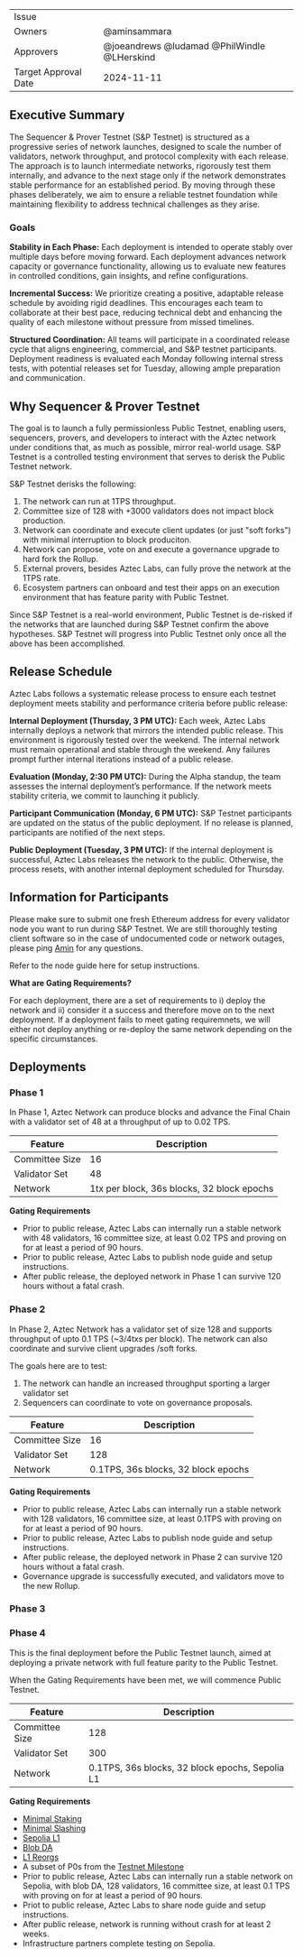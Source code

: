 
|                      |                                                                        |
| -------------------- | ---------------------------------------------------------------------- |
| Issue                |  |
| Owners               | @aminsammara                                     |
| Approvers            | @joeandrews @ludamad @PhilWindle @LHerskind   |
| Target Approval Date | 2024-11-11                                                             |

## Executive Summary

The Sequencer & Prover Testnet (S&P Testnet) is structured as a progressive series of network launches, designed to scale the number of validators, network throughput, and protocol complexity with each release. The approach is to launch intermediate networks, rigorously test them internally, and advance to the next stage only if the network demonstrates stable performance for an established period. By moving through these phases deliberately, we aim to ensure a reliable testnet foundation while maintaining flexibility to address technical challenges as they arise.


### Goals
**Stability in Each Phase:** Each deployment is intended to operate stably over multiple days before moving forward. Each deployment advances network capacity or governance functionality, allowing us to evaluate new features in controlled conditions, gain insights, and refine configurations.

**Incremental Success:** We prioritize creating a positive, adaptable release schedule by avoiding rigid deadlines. This encourages each team to collaborate at their best pace, reducing technical debt and enhancing the quality of each milestone without pressure from missed timelines.

**Structured Coordination:** All teams will participate in a coordinated release cycle that aligns engineering, commercial, and S&P testnet participants. Deployment readiness is evaluated each Monday following internal stress tests, with potential releases set for Tuesday, allowing ample preparation and communication.

## Why Sequencer & Prover Testnet

The goal is to launch a fully permissionless Public Testnet, enabling users, sequencers, provers, and developers to interact with the Aztec network under conditions that, as much as possible, mirror real-world usage. S&P Testnet is a controlled testing environment that serves to derisk the Public Testnet network. 

S&P Testnet derisks the following:

1. The network can run at 1TPS throughput.
2. Committee size of 128 with +3000 validators does not impact block production.
3. Network can coordinate and execute client updates (or just "soft forks") with minimal interruption to block produciton.
4. Network can propose, vote on and execute a governance upgrade to hard fork the Rollup.
5. External provers, besides Aztec Labs, can fully prove the network at the 1TPS rate.
6. Ecosystem partners can onboard and test their apps on an execution environment that has feature parity with Public Testnet.

Since S&P Testnet is a real-world environment, Public Testnet is de-risked if the networks that are launched during S&P Testnet confirm the above hypotheses. S&P Testnet will progress into Public Testnet only once all the above has been accomplished. 

## Release Schedule

Aztec Labs follows a systematic release process to ensure each testnet deployment meets stability and performance criteria before public release:

**Internal Deployment (Thursday, 3 PM UTC):** Each week, Aztec Labs internally deploys a network that mirrors the intended public release. This environment is rigorously tested over the weekend. The internal network must remain operational and stable through the weekend. Any failures prompt further internal iterations instead of a public release.

**Evaluation (Monday, 2:30 PM UTC):** During the Alpha standup, the team assesses the internal deployment’s performance. If the network meets stability criteria, we commit to launching it publicly.

**Participant Communication (Monday, 6 PM UTC):** S&P Testnet participants are updated on the status of the public deployment. If no release is planned, participants are notified of the next steps.

**Public Deployment (Tuesday, 3 PM UTC):** If the internal deployment is successful, Aztec Labs releases the network to the public. Otherwise, the process resets, with another internal deployment scheduled for Thursday.


## Information for Participants

Please make sure to submit one fresh Ethereum address for every validator node you want to run during S&P Testnet. We are still thoroughly testing client software so in the case of undocumented code or network outages, please ping [Amin](#discordapp.com/users/65773032211231539) for any questions. 

Refer to the node guide here for setup instructions. 


**What are Gating Requirements?**

For each deployment, there are a set of requirements to i) deploy the network and ii) consider it a success and therefore move on to the next deployment. If a deployment fails to meet gating requiremnets, we will either not deploy anything or re-deploy the same network depending on the specific circumstances. 

## Deployments

### Phase 1

In Phase 1, Aztec Network can produce blocks and advance the Final Chain with a validator set of 48 at a throughput of up to 0.02 TPS. 

| Feature | Description |
| -----|-----|
| Committee Size | 16 |
| Validator Set | 48 |
| Network | 1tx per block, 36s blocks, 32 block epochs |

**Gating Requirements**

* Prior to public release, Aztec Labs can internally run a stable network with 48 validators, 16 committee size, at least 0.02 TPS and proving on for at least a period of 90 hours. 
* Prior to public release, Aztec Labs to publish node guide and setup instructions. 
* After public release, the deployed network in Phase 1 can survive 120 hours without a fatal crash. 


### Phase 2

In Phase 2, Aztec Network has a validator set of size 128 and supports throughput of upto 0.1 TPS (~3/4txs per block). The network can also coordinate and survive client upgrades /soft forks.

The goals here are to test: 
1) The network can handle an increased throughput sporting a larger validator set
2) Sequencers can coordinate to vote on governance proposals. 

| Feature | Description |
| -----|-----|
| Committee Size | 16 |
| Validator Set | 128 |
| Network | 0.1TPS, 36s blocks, 32 block epochs |

**Gating Requirements** 

* Prior to public release, Aztec Labs can internally run a stable network with 128 validators, 16 committee size, at least 0.1TPS with proving on for at least a period of 90 hours. 
* Prior to public release, Aztec Labs to publish node guide and setup instructions. 
* After public release, the deployed network in Phase 2 can survive 120 hours without a fatal crash.
* Governance upgrade is successfully executed, and validators move to the new Rollup.

### Phase 3




### Phase 4

This is the final deployment before the Public Testnet launch, aimed at deploying a private network with full feature parity to the Public Testnet. 

When the Gating Requirements have been met, we will commence Public Testnet. 

| Feature | Description |
| -----|-----|
| Committee Size | 128 |
| Validator Set | 300 |
| Network | 0.1TPS, 36s blocks, 32 block epochs, Sepolia L1 |

**Gating Requirements**
* [Minimal Staking](#https://github.com/AztecProtocol/aztec-packages/issues/10023)
* [Minimal Slashing](#https://github.com/AztecProtocol/aztec-packages/issues/10025)
* [Sepolia L1](#https://github.com/AztecProtocol/aztec-packages/issues/9456)
* [Blob DA](#https://github.com/AztecProtocol/aztec-packages/issues/8955)
* [L1 Reorgs](#https://github.com/AztecProtocol/aztec-packages/issues/8793)
* A subset of P0s from the [Testnet Milestone](#https://github.com/AztecProtocol/aztec-packages/milestone/42)
* Prior to public release, Aztec Labs can internally run a stable network on Sepolia, with blob DA, 128 validators, 16 committee size, at least 0.1 TPS with proving on for at least a period of 90 hours. 
* Priot to public release, Aztec Labs to share node guide and setup instructions. 
* After public release, network is running without crash for at least 2 weeks.
* Infrastructure partners complete testing on Sepolia. 

